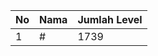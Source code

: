 | No | Nama            | Jumlah Level |
|----|-----------------|--------------|
| 1  | #    |    1739        |
